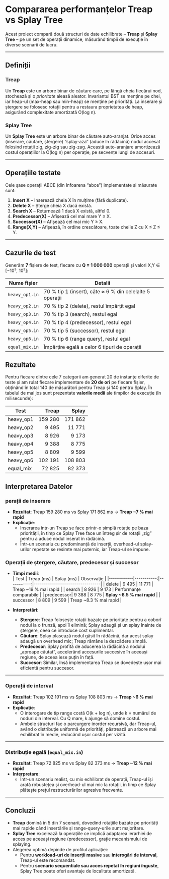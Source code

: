 # Compararea performanțelor Treap vs Splay Tree

Acest proiect compară două structuri de date echilibrate – **Treap** și **Splay Tree** – pe un set de operații dinamice, măsurând timpii de execuție în diverse scenarii de lucru.

---

## Definiții

### Treap  
Un **Treap** este un arbore binar de căutare care, pe lângă cheia fiecărui nod, stochează și o _prioritate_ aleasă aleator. Invariantul BST se menține pe chei, iar heap-ul (max-heap sau min-heap) se menține pe priorități. La inserare și ștergere se folosesc rotații pentru a restaura proprietatea de heap, asigurând complexitate amortizată O(log n).

### Splay Tree  
Un **Splay Tree** este un arbore binar de căutare auto-aranjat. Orice acces (inserare, căutare, ștergere) “splay-aza” (aduce în rădăcină) nodul accesat folosind rotații zig, zig-zig sau zig-zag. Această auto-aranjare amortizează costul operațiilor la O(log n) per operație, pe secvențe lungi de accesuri.

---

## Operațiile testate

Cele şase operații ABCE (din Infoarena “abce”) implementate și măsurate sunt:

1. **Insert X** – Inserează cheia X în mulțime (fără duplicate).  
2. **Delete X** – Șterge cheia X dacă există.  
3. **Search X** – Returnează 1 dacă X există, altfel 0.  
4. **Predecessor(X)** – Afișează cel mai mare Y ≤ X.  
5. **Successor(X)** – Afișează cel mai mic Y ≥ X.  
6. **Range(X,Y)** – Afișează, în ordine crescătoare, toate cheile Z cu X ≤ Z ≤ Y.

---

## Cazurile de test

Generăm **7** fișiere de test, fiecare cu **Q = 1 000 000** operații și valori X,Y ∈ [−10⁹, 10⁹]:

| Nume fișier   |  Detalii                                                                                     |
|---------------|--------------------------------------------------------------------------------------------|  
| `heavy_op1.in`| 70 % tip 1 (insert), câte ≈ 6 % din celelalte 5 operații                                     |
| `heavy_op2.in` | 70 % tip 2 (delete), restul împărțit egal                                                  |
| `heavy_op3.in` | 70 % tip 3 (search), restul egal                                                            |
| `heavy_op4.in` | 70 % tip 4 (predecessor), restul egal                                                       |
| `heavy_op5.in` | 70 % tip 5 (successor), restul egal                                                         |
| `heavy_op6.in` | 70 % tip 6 (range query), restul egal                                                |
| `equal_mix.in` | Împărțire egală a celor 6 tipuri de operații                                                |

## Rezultate

Pentru fiecare dintre cele 7 categorii am generat 20 de instanțe diferite de teste și am rulat fiecare implementare de **20 de ori** pe fiecare fișier, obținând în total 140 de măsurători pentru Treap și 140 pentru Splay. În tabelul de mai jos sunt prezentate **valorile medii** ale timpilor de execuție (în milisecunde):

| Test           | Treap   | Splay   |
|----------------|--------:|--------:|
| heavy_op1      | 159 280 | 171 862 |
| heavy_op2      |   9 495 |  11 771 |
| heavy_op3      |   8 926 |   9 173 |
| heavy_op4      |   9 388 |   8 775 |
| heavy_op5      |   8 809 |   9 599 |
| heavy_op6      | 102 191 | 108 803 |
| equal_mix      |  72 825 |  82 373 |

## Interpretarea Datelor


### perații de inserare 
- **Rezultat**: Treap 159 280 ms vs Splay 171 862 ms → **Treap ~7 % mai rapid**  
- **Explicație**:  
  - Inserarea într-un Treap se face printr-o simplă rotație pe baza priorității, în timp ce Splay Tree face un întreg șir de rotații „zig” pentru a aduce nodul inserat în rădăcină.  
  - Într-un scenariu cu predominanță de inserții, overhead-ul splay-urilor repetate se resimte mai puternic, iar Treap-ul se impune.


### Operații de ștergere, căutare, predecesor și succesor

- **Timpi medii**:  
  | Test       | Treap (ms) | Splay (ms) | Observație                       |
  |------------|-----------:|-----------:|---------------------------------|
  | delete     |      9 495 |     11 771 | Treap ~19 % mai rapid           |
  | search     |      8 926 |      9 173 | Performanțe comparabile         |
  | predecessor|      9 388 |      8 775 | **Splay ~6.5 % mai rapid**      |
  | successor  |      8 809 |      9 599 | Treap ~8.3 % mai rapid          |

- **Interpretări**:  
  - **Ștergere**: Treap folosește rotații bazate pe prioritate pentru a coborî nodul la o frunză, apoi îl elimină; Splay adaugă și un splay înainte de ștergere, ceea ce introduce cost suplimentar.  
  - **Căutare**: Splay plasează nodul găsit în rădăcină, dar acest splay adaugă un overhead mic; Treap rămâne la descădere simplă.  
  - **Predecesor**: Splay profită de aducerea la rădăcină a nodului „aproape căutat”, accelerând accesurile succesive în aceeași regiune, de aceea iese puțin în față.  
  - **Succesor**: Similar, însă implementarea Treap se dovedește ușor mai eficientă pentru succesor.

---

### Operații de interval
- **Rezultat**: Treap 102 191 ms vs Splay 108 803 ms → **Treap ~6 % mai rapid**  
- **Explicație**:  
  - O interogare de tip range costă O(k + log n), unde k = numărul de noduri din interval. Cu Q mare, k ajunge să domine costul.  
  - Ambele structuri fac o parcurgere inorder recursivă, dar Treap-ul, având o distribuție uniformă de priorități, păstrează un arbore mai echilibrat în medie, reducând ușor costul per vizită.

---

### Distribuție egală (`equal_mix.in`)

- **Rezultat**: Treap 72 825 ms vs Splay 82 373 ms → **Treap ~12 % mai rapid**  
- **Interpretare**:  
  - Într-un scenariu realist, cu mix echilibrat de operații, Treap-ul își arată robustețea și overhead-ul mai mic la rotații, în timp ce Splay plătește prețul restructurărilor agresive frecvente.

---

## Concluzii

- **Treap** domină în 5 din 7 scenarii, dovedind rotațiile bazate pe priorități mai rapide când insertările și range-query-urile sunt majoritare.  
- **Splay Tree** excelează la operațiile ce implică adaptarea ierarhiei de acces pe aceeași regiune (predecessor), grație mecanismului de splaying.  
- Alegerea optimă depinde de profilul aplicației:  
  - Pentru **workload-uri de inserții masive** sau **interogări de interval**, Treap-ul este recomandat.  
  - Pentru **scenario sequentiale sau acces repetat în regiuni înguste**, Splay Tree poate oferi avantaje de localitate amortizată.

